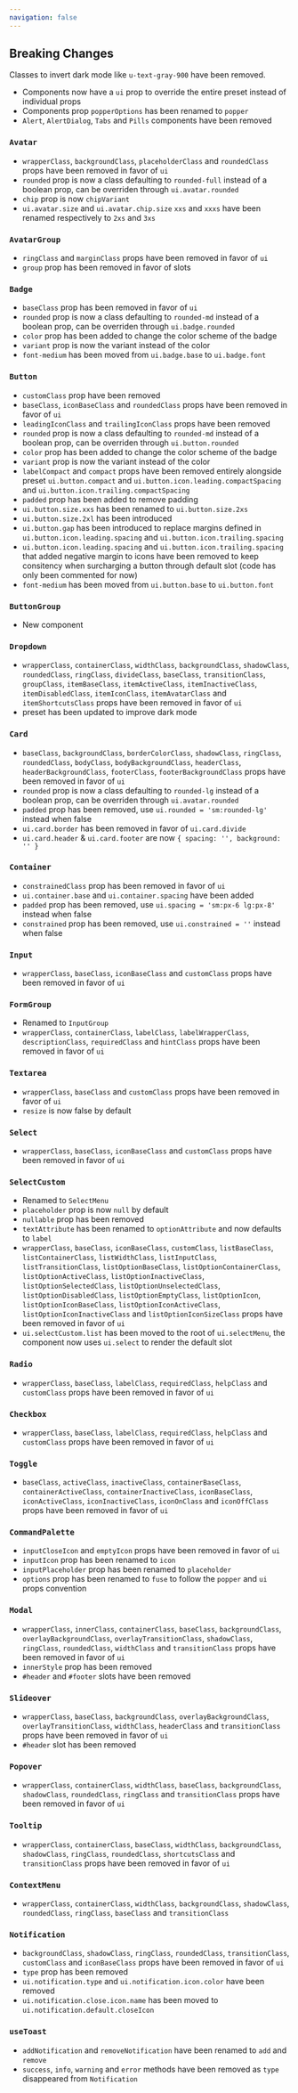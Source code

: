 ```yaml
---
navigation: false
---
```


## Breaking Changes

Classes to invert dark mode like `u-text-gray-900` have been removed.

- Components now have a `ui` prop to override the entire preset instead of individual props
- Components prop `popperOptions` has been renamed to `popper`
- `Alert`, `AlertDialog`, `Tabs` and `Pills` components have been removed

### `Avatar`

- `wrapperClass`, `backgroundClass`, `placeholderClass` and `roundedClass` props have been removed in favor of `ui`
- `rounded` prop is now a class defaulting to `rounded-full` instead of a boolean prop, can be overriden through `ui.avatar.rounded`
- `chip` prop is now `chipVariant`
- `ui.avatar.size` and `ui.avatar.chip.size` `xxs` and `xxxs` have been renamed respectively to `2xs` and `3xs`

### `AvatarGroup`

- `ringClass` and `marginClass` props have been removed in favor of `ui`
- `group` prop has been removed in favor of slots

### `Badge`

- `baseClass` prop has been removed in favor of `ui`
- `rounded` prop is now a class defaulting to `rounded-md` instead of a boolean prop, can be overriden through `ui.badge.rounded`
- `color` prop has been added to change the color scheme of the badge
- `variant` prop is now the variant instead of the color
- `font-medium` has been moved from `ui.badge.base` to `ui.badge.font`

### `Button`

- `customClass` prop have been removed
- `baseClass`, `iconBaseClass` and `roundedClass` props have been removed in favor of `ui`
- `leadingIconClass` and `trailingIconClass` props have been removed
- `rounded` prop is now a class defaulting to `rounded-md` instead of a boolean prop, can be overriden through `ui.button.rounded`
- `color` prop has been added to change the color scheme of the badge
- `variant` prop is now the variant instead of the color
- `labelCompact` and `compact` props have been removed entirely alongside preset `ui.button.compact` and `ui.button.icon.leading.compactSpacing` and `ui.button.icon.trailing.compactSpacing`
- `padded` prop has been added to remove padding
- `ui.button.size.xxs` has been renamed to `ui.button.size.2xs`
- `ui.button.size.2xl` has been introduced
- `ui.button.gap` has been introduced to replace margins defined in `ui.button.icon.leading.spacing` and `ui.button.icon.trailing.spacing`
- `ui.button.icon.leading.spacing` and `ui.button.icon.trailing.spacing` that added negative margin to icons have been removed to keep consitency when surcharging a button through default slot (code has only been commented for now)
- `font-medium` has been moved from `ui.button.base` to `ui.button.font`

### `ButtonGroup`

- New component

### `Dropdown`

- `wrapperClass`, `containerClass`, `widthClass`, `backgroundClass`, `shadowClass`, `roundedClass`, `ringClass`, `divideClass`, `baseClass`, `transitionClass`, `groupClass`, `itemBaseClass`, `itemActiveClass`, `itemInactiveClass`, `itemDisabledClass`, `itemIconClass`, `itemAvatarClass` and `itemShortcutsClass` props have been removed in favor of `ui`
- preset has been updated to improve dark mode

### `Card`

- `baseClass`, `backgroundClass`, `borderColorClass`, `shadowClass`, `ringClass`, `roundedClass`, `bodyClass`, `bodyBackgroundClass`, `headerClass`, `headerBackgroundClass`, `footerClass`, `footerBackgroundClass` props have been removed in favor of `ui`
- `rounded` prop is now a class defaulting to `rounded-lg` instead of a boolean prop, can be overriden through `ui.avatar.rounded`
- `padded` prop has been removed, use `ui.rounded = 'sm:rounded-lg'` instead when false
- `ui.card.border` has been removed in favor of `ui.card.divide`
- `ui.card.header` & `ui.card.footer` are now `{ spacing: '', background: '' }`

### `Container`

- `constrainedClass` prop has been removed in favor of `ui`
- `ui.container.base` and `ui.container.spacing` have been added
- `padded` prop has been removed, use `ui.spacing = 'sm:px-6 lg:px-8'` instead when false
- `constrained` prop has been removed, use `ui.constrained = ''` instead when false

### `Input`

- `wrapperClass`, `baseClass`, `iconBaseClass` and `customClass` props have been removed in favor of `ui`

### `FormGroup`

- Renamed to `InputGroup`
- `wrapperClass`, `containerClass`, `labelClass`, `labelWrapperClass`, `descriptionClass`, `requiredClass` and `hintClass` props have been removed in favor of `ui`

### `Textarea`

- `wrapperClass`, `baseClass` and `customClass` props have been removed in favor of `ui`
- `resize` is now false by default

### `Select`

- `wrapperClass`, `baseClass`, `iconBaseClass` and `customClass` props have been removed in favor of `ui`

### `SelectCustom`

- Renamed to `SelectMenu`
- `placeholder` prop is now `null` by default
- `nullable` prop has been removed
- `textAttribute` has been renamed to `optionAttribute` and now defaults to `label`
- `wrapperClass`, `baseClass`, `iconBaseClass`, `customClass`, `listBaseClass`, `listContainerClass`, `listWidthClass`, `listInputClass`, `listTransitionClass`, `listOptionBaseClass`, `listOptionContainerClass`, `listOptionActiveClass`, `listOptionInactiveClass`, `listOptionSelectedClass`, `listOptionUnselectedClass`, `listOptionDisabledClass`, `listOptionEmptyClass`, `listOptionIcon`, `listOptionIconBaseClass`, `listOptionIconActiveClass`, `listOptionIconInactiveClass` and `listOptionIconSizeClass` props have been removed in favor of `ui`
- `ui.selectCustom.list` has been moved to the root of `ui.selectMenu`, the component now uses `ui.select` to render the default slot

### `Radio`

- `wrapperClass`, `baseClass`, `labelClass`, `requiredClass`, `helpClass` and `customClass` props have been removed in favor of `ui`

### `Checkbox`

- `wrapperClass`, `baseClass`, `labelClass`, `requiredClass`, `helpClass` and `customClass` props have been removed in favor of `ui`

### `Toggle`

- `baseClass`, `activeClass`, `inactiveClass`, `containerBaseClass`, `containerActiveClass`, `containerInactiveClass`, `iconBaseClass`, `iconActiveClass`, `iconInactiveClass`, `iconOnClass` and `iconOffClass` props have been removed in favor of `ui`

### `CommandPalette`

- `inputCloseIcon` and `emptyIcon` props have been removed in favor of `ui`
- `inputIcon` prop has been renamed to `icon`
- `inputPlaceholder` prop has been renamed to `placeholder`
- `options` prop has been renamed to `fuse` to follow the `popper` and `ui` props convention

### `Modal`

- `wrapperClass`, `innerClass`, `containerClass`, `baseClass`, `backgroundClass`, `overlayBackgroundClass`, `overlayTransitionClass`, `shadowClass`, `ringClass`, `roundedClass`, `widthClass` and `transitionClass` props have been removed in favor of `ui`
- `innerStyle` prop has been removed
- `#header` and `#footer` slots have been removed

### `Slideover`

- `wrapperClass`, `baseClass`, `backgroundClass`, `overlayBackgroundClass`, `overlayTransitionClass`, `widthClass`, `headerClass` and `transitionClass` props have been removed in favor of `ui`
- `#header` slot has been removed

### `Popover`

- `wrapperClass`, `containerClass`, `widthClass`, `baseClass`, `backgroundClass`, `shadowClass`, `roundedClass`, `ringClass` and `transitionClass` props have been removed in favor of `ui`

### `Tooltip`

- `wrapperClass`, `containerClass`, `baseClass`, `widthClass`, `backgroundClass`, `shadowClass`, `ringClass`, `roundedClass`, `shortcutsClass` and `transitionClass` props have been removed in favor of `ui`

### `ContextMenu`

- `wrapperClass`, `containerClass`, `widthClass`, `backgroundClass`, `shadowClass`, `roundedClass`, `ringClass`, `baseClass` and `transitionClass`

### `Notification`

- `backgroundClass`, `shadowClass`, `ringClass`, `roundedClass`, `transitionClass`, `customClass` and `iconBaseClass` props have been removed in favor of `ui`
- `type` prop has been removed
- `ui.notification.type` and `ui.notification.icon.color` have been removed
- `ui.notification.close.icon.name` has been moved to `ui.notification.default.closeIcon`

### `useToast`

- `addNotification` and `removeNotification` have been renamed to `add` and `remove`
- `success`, `info`, `warning` and `error` methods have been removed as `type` disappeared from `Notification`
